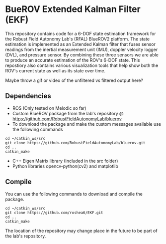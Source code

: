 # BueROV Extended Kalman Filter (EKF)

This repository contains code for a 6-DOF state estimation framework for the Robust Field Autonomy Lab's (RFAL) BlueROV2 platform. The state estimation is implemented as an Extended Kalman filter that fuses sensor readings from the inertial measurement unit (IMU), doppler velocity logger (DVL), and pressure sensor. By combining these three sensors we are able to produce an accurate estimation of the ROV's 6-DOF state. This repostiory also contains various visualization tools that help show both the ROV's current state as well as its state over time. 

Maybe throw a gif or video of the unfiltered vs filtered output here?


## Dependencies

- ROS (Only tested on Melodic so far)
- Custom BlueROV package from the lab's repository @ https://github.com/RobustFieldAutonomyLab/bluerov
- To download the package and make the custom messages available use the following commands
```
cd ~/catkin_ws/src
git clone https://github.com/RobustFieldAutonomyLab/bluerov.git
cd ..
catkin_make
```
- C++ Eigen Matrix library (Included in the src folder)
- Python libraries opencv-python(cv2) and matplotlib


## Compile

You can use the following commands to download and compile the package.

```
cd ~/catkin_ws/src
git clone https://github.com/roshea6/EKF.git
cd ..
catkin_make
```

The location of the repository may change place in the future to be part of the lab's repository.

